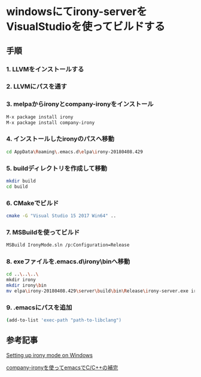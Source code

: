 # windowsにてirony-serverをVisualStudioを使ってビルドする

## 手順

### 1. LLVMをインストールする

### 2. LLVMにパスを通す

### 3. melpaからironyとcompany-ironyをインストール
```sh
M-x package install irony
M-x package install company-irony
```

### 4. インストールしたironyのパスへ移動
```sh
cd AppData\Roaming\.emacs.d\elpa\irony-20180408.429
```

### 5. buildディレクトリを作成して移動
```sh
mkdir build
cd build
```

### 6. CMakeでビルド
```sh
cmake -G "Visual Studio 15 2017 Win64" ..
```

### 7. MSBuildを使ってビルド
```sh
MSBuild IronyMode.sln /p:Configuration=Release
```

### 8. exeファイルを.emacs.d\irony\binへ移動
```sh
cd ..\..\..\
mkdir irony
mkdir irony\bin
mv elpa\irony-20180408.429\server\build\bin\Release\irony-server.exe irony\bin\
```

### 9. .emacsにパスを追加
```sh
(add-to-list 'exec-path "path-to-libclang")
```

## 参考記事

[Setting up irony mode on Windows](https://github.com/Sarcasm/irony-mode/wiki/Setting-up-irony-mode-on-Windows)

[company-ironyを使ってemacsでC/C++の補完](https://qiita.com/sune2/items/c040171a0e377e1400f6)